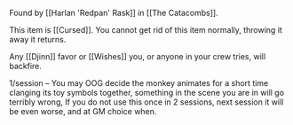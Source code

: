 Found by [[Harlan 'Redpan' Rask]] in [[The Catacombs]]. 

This item is [[Cursed]]. You cannot get rid of this item normally, throwing it away it returns.

Any [[Djinn]] favor or [[Wishes]] you, or anyone in your crew tries, will backfire.

1/session – You may OOG decide the monkey animates for a short time clanging its toy symbols together, something in the scene you are in will go terribly wrong, If you do not use this once in 2 sessions, next session it will be even worse, and at GM choice when.